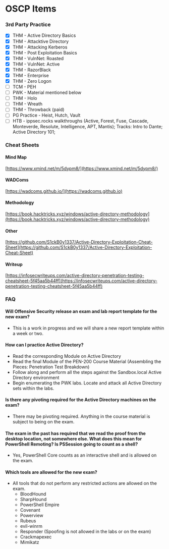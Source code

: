 # OSCP Items

### 3rd Party Practice

* [x] THM - Active Directory Basics&#x20;
* [x] THM - Attacktive Directory&#x20;
* [x] THM - Attacking Kerberos&#x20;
* [x] THM - Post Exploitation Basics&#x20;
* [x] THM - VulnNet: Roasted
* [x] THM - VulnNet: Active
* [x] THM - RazorBlack
* [x] THM - Enterprise
* [x] THM - Zero Logon
* [ ] TCM - PEH
* [ ] PWK - Material mentioned below
* [ ] THM - Holo
* [ ] THM - Wreath
* [ ] THM - Throwback (paid)&#x20;
* [ ] PG Practice - Heist, Hutch, Vault&#x20;
* [ ] HTB - ippsec.rocks walkthroughs (Active, Forest, Fuse, Cascade, Monteverde, Resolute, Intelligence, APT, Mantis); Tracks: Intro to Dante; Active Directory 101;

### Cheat Sheets

#### Mind Map

[https://www.xmind.net/m/5dypm8/](https://www.xmind.net/m/5dypm8/)

#### WADComs

[https://wadcoms.github.io/](https://wadcoms.github.io)

#### Methodology

[https://book.hacktricks.xyz/windows/active-directory-methodology](https://book.hacktricks.xyz/windows/active-directory-methodology)

#### Other

[https://github.com/S1ckB0y1337/Active-Directory-Exploitation-Cheat-Sheet](https://github.com/S1ckB0y1337/Active-Directory-Exploitation-Cheat-Sheet)

#### Writeup

[https://infosecwriteups.com/active-directory-penetration-testing-cheatsheet-5f45aa5b44ff](https://infosecwriteups.com/active-directory-penetration-testing-cheatsheet-5f45aa5b44ff)

### FAQ

#### Will Offensive Security release an exam and lab report template for the new exam?

* This is a work in progress and we will share a new report template within a week or two.

#### How can I practice Active Directory?

* Read the corresponding Module on Active Directory&#x20;
* Read the final Module of the PEN-200 Course Material (Assembling the Pieces: Penetration Test Breakdown)
* Follow along and perform all the steps against the Sandbox.local Active Directory environment
* Begin enumerating the PWK labs. Locate and attack all Active Directory sets within the labs.

#### Is there any pivoting required for the Active Directory machines on the exam?

* There may be pivoting required. Anything in the course material is subject to being on the exam.

#### The exam in the past has required that we read the proof from the desktop location, not somewhere else. What does this mean for PowerShell Remoting? Is PSSession going to count as a shell?

* Yes, PowerShell Core counts as an interactive shell and is allowed on the exam.

#### Which tools are allowed for the new exam?

* All tools that do not perform any restricted actions are allowed on the exam.
  * BloodHound
  * SharpHound
  * PowerShell Empire
  * Covenant&#x20;
  * Powerview
  * Rubeus
  * evil-winrm
  * Responder (Spoofing is not allowed in the labs or on the exam)
  * Crackmapexec
  * Mimikatz
